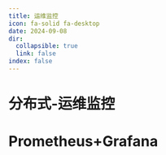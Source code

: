 ```yaml
---
title: 运维监控
icon: fa-solid fa-desktop
date: 2024-09-08
dir:
  collapsible: true
  link: false
index: false
---
```


# 分布式-运维监控

# Prometheus+Grafana